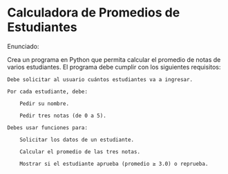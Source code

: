# Calculadora de Promedios de Estudiantes

Enunciado:

Crea un programa en Python que permita calcular el promedio de notas de varios estudiantes. El programa debe cumplir con los siguientes requisitos:

    Debe solicitar al usuario cuántos estudiantes va a ingresar.

    Por cada estudiante, debe:

        Pedir su nombre. 

        Pedir tres notas (de 0 a 5). 

    Debes usar funciones para:

        Solicitar los datos de un estudiante. 

        Calcular el promedio de las tres notas. 

        Mostrar si el estudiante aprueba (promedio ≥ 3.0) o reprueba. 